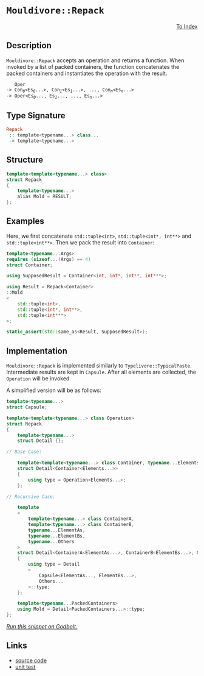 <!-- Copyright 2024 Feng Mofan
SPDX-License-Identifier: Apache-2.0 -->

# `Mouldivore::Repack`

<p style='text-align: right;'><a href="../../../facilities/metafunctions.md#mouldivore-repack">To Index</a></p>

## Description

`Mouldivore::Repack` accepts an operation and returns a function.
When invoked by a list of packed containers, the function concatenates the packed containers and instantiates the operation with the result.

<pre><code>   Oper
-> Con<sub><i>0</i></sub>&lt;Es<sub><i>0</i></sub>...&gt;, Con<sub><i>1</i></sub>&lt;Es<sub><i>1</i></sub>...&gt;, ..., Con<sub><i>n</i></sub>&lt;Es<sub><i>n</i></sub>...&gt;
-> Oper&lt;Es<sub><i>0</i></sub>..., Es<sub><i>1</i></sub>..., ..., Es<sub><i>n</i></sub>...></code></pre>

## Type Signature

```Haskell
Repack
 :: template<typename...> class...
 -> template<typename...>
```

## Structure

```C++
template<template<typename...> class>
struct Repack
{
    template<typename...>
    alias Mold = RESULT;
};
```

## Examples

Here, we first concatenate `std::tuple<int>`,  `std::tuple<int*, int**>` and `std::tuple<int**>`. Then we pack the result into `Container`:

```C++
template<typename...Args>
requires (sizeof...(Args) == 4)
struct Container;

using SupposedResult = Container<int, int*, int**, int***>;

using Result = Repack<Container>
::Mold
<
    std::tuple<int>,
    std::tuple<int*, int**>,
    std::tuple<int***>
>;

static_assert(std::same_as<Result, SupposedResult>);
```

## Implementation

`Mouldivore::Repack` is implemented similarly to `Typelivore::TypicalPaste`. Intermediate results are kept in `Capsule`.
After all elements are collected, the `Operation` will be invoked.

A simplified version will be as follows:

```C++
template<typename...>
struct Capsule;

template<template<typename...> class Operation>
struct Repack
{
    template<typename...>
    struct Detail {};

// Base Case:

    template<template<typename...> class Container, typename...Elements>
    struct Detail<Container<Elements...>>
    {
        using type = Operation<Elements...>;
    };

// Recursive Case:

    template
    <
        template<typename...> class ContainerA,
        template<typename...> class ContainerB,
        typename...ElementAs, 
        typename...ElementBs,
        typename...Others
    >
    struct Detail<ContainerA<ElementAs...>, ContainerB<ElementBs...>, Others...>
    {
        using type = Detail
        <
            Capsule<ElementAs..., ElementBs...>,
            Others...
        >::type;
    };

    template<typename...PackedContainers>
    using Mold = Detail<PackedContainers...>::type;
};
```

[*Run this snippet on Godbolt.*](https://godbolt.org/#z:OYLghAFBqd5QCxAYwPYBMCmBRdBLAF1QCcAaPECAMzwBtMA7AQwFtMQByARg9KtQYEAysib0QXACx8BBAKoBnTAAUAHpwAMvAFYTStJg1DIApACYAQuYukl9ZATwDKjdAGFUtAK4sGe1wAyeAyYAHI%2BAEaYxCCSAGykAA6oCoRODB7evnrJqY4CQSHhLFEx8baY9vkMQgRMxASZPn5cFVXptfUEhWGR0bEJCnUNTdmtQ109xaUDAJS2qF7EyOwcBJgsiQbrJgDMbgQAnomMrJgAdJd72CYaAIJDxF4OANRuTIkKXvR7Vve3d3Wm22mD2Bw2WyYO32RxOzDYl3O1xeyAMCgULwA8idiFD0tcAY9ngQXgAlTCJJjIADWAJMAHY/ncXiyXkDIdCDsdTgirrsbvdWS8ia8ACKYOp0F4Mqz00W/On3AD0SpeFiYSjeGvYiuZrPZILBBqhoJh3PhFz52BRaIxHkETGC0VIbPNZ0R2HobEECgJgtZIpJ4sltDB9slIWIYM9G0YBAUiIJ/IBQplKaFrK8qSMrpO0t2oqxOLxAmjXrjCatCv9LIZ8t2TIBKrJmGQS1SADdMFqlCBdULjTsa/m3OmM2yIYazXD3VabRq7bJHZG7qQxxnB6auTPeUj%2BfP0W8l07iDZ1wO3buY96CA8Xef9ZfLedr3GLAo18OLzvn5iCAhol9Yc/T1FlAxeYNHVDfZw2XaI7jLWNBAeRN%2BRdWCTysfZX0Ed9UOwF0/wA4hKz3AVQOlRkHxZLNgmAXNuz2QtILoaiRzYoV3k%2Bb4txw29SJdPi8KtT8KPHFkiMAxMv1Za4QBAWFTSZVM5WrBDh03I0n0RZQqWpTB3GPSNfWTYdaJzABZTx0HzZiJSgsFdJpAyMOM/D5MUtS6y85UACp/ICwKgqVJtApeAAVTAhgxQKQr8oKEoCuL1IQsxdmCVEvCwEcvEcWhCEOECAU06ceWfO5iGAEzyOITAAEcvDwWqMQgVIAC9MFQKhEQgCqqtmWymJeSRZkJAgnleVzoh8u5zPooQvESXIDPJL5aBJIapqjfZggIF1dt8/bBH8o6CACpNG3uOaWzWjaCxbSkaTDIzptMu55Ks2h0DpfZ1yGdAPMWn4dsEa5RKFf7Aa2LcDtO/ywb%2BggAYUoGYeO%2BG3ou3UJkcZAAH0F2iAhWqR%2BSFDOAmTLcVbvj2l4FqWlIVqi2nrlGhsOHmWhOAAVl4PwOC0UhUE4UdLGsYVFmWRi0p4UgCE0Tn5mpEAeZ585dh5rgzAADg0XY4npOIAE4ed2SQef0ThJF4FgJA0DRSAFoWRY4XgFBAR2FcFznSDgWAYEQEBFgIRJcvISg0E2OholCM5OFUHW4gAWjiSQXmAZBkBeKRzjMXgDMIEg8AB1p%2BEEEQxHYKQZEERQVHUH3SF0VoAHdcUSTgeC53n%2BcV4XOExXKw5JLqXkTlO04zrOc8kPOXggDxo/oYhpVl2ZeG9rR5ggJAo8SGOyAoCB98PkBgCkMw%2BDodYSMoCJ%2B4iYJ6kOLveCf5hiEOTEIm0VtvbllHG8mIGC0Ffk3LAEQvDAHeLQWgHtuC8CwCwQwwBxAQKav/PAXYEFC0wKoVsuVVhy12pUfu%2BUIi4i/h4LA/dxp4Dtog0gXZiARCZuKFBRh8pGEVvMKgBgqoADU8CYFbtiRgb9a7CFEOIGu5d5BKDUP3Fu%2BhUEoGsNYfQeAIge0gPMVAiRqgIOTv9JiphxaWDMC7FhxAS5RXgPMOwWDnAQFcKMFopBAhOmmP0VouQ0gCHcTkFIASGBTD6DEcYlRnE1GGI0TwzQ9BOIcB0OJ4SSi%2BNsHEoJ4w0neIiRIRxUsViFKthwPmTt%2B6u3HknVO6dM7Z1zmYBeuAi6r3MLsLgG95a8PmABJgWAYgQGVrEXY5xja7HpJIDQkgzDxAdjzE2ZSbakDtp084cQuBxB1sbHWWyeaSC4DzCZCRna8Fdu7T2PSfY70DrvYOw9w7H1PivOObBOD1BYB2ekycmDzhzFwY25wuDnDwfgIgtjS5SMrrI6Q8j65KKbroK%2B7cPhvx7uUvuTdXZD1DrlF4Y9PnfN%2Bf8%2BigLgWgoXkvA%2BK8167DMN0revt7kvOdM81Ay9%2BhEp%2BaiVBgKuCOxoOtQC99H7Py/pIj%2BL8f5/wcJIoBcYQFgP7pA6BsD4GSOQag9BQt8C1RSTg/u%2BDCHrEkaQ7mTcKFUMODQ1YQt6GMLliwthSgOHarorwvgAiFDCNEeIgWct5EwurnC2QCLG5C2Raonh5irCWC0TohxwtDHpGMaYgssbrBWPOTYuxujhltBiS4BghksgeK8UUApfiQnVByUkGt6R0kzCie0AQnQRgJLGIWlJba8mVoyZErJXQ60TAaE23xRSlglK6WUipZyB4cBeNyklvKAVApBRoFp4KSB0q6ZvXppB%2BmDMoBilZaygUzPpMc%2Bk9JzZzLTq0edFzbBXKZbc%2BA9yQ4jwjifDlNLY7xw4J8qeLAFAdmzh2clIIhgF23ZCvQQaZEhqkeG5RIBdikFRZ3RBGK51VMHo80eVAl3EBYCBsDEGoMmiGFSv9h86W7EZZ6lldGV4/tZTEcDS08aQeNnjaDBACakbTtfYVd8IAPyblKiVTDpPf1/v/eVHLgGgPAbqzAUCYFiA1UwrVXC7VIMwQa%2BxTdjVtlNUw815DtHWttXQ2xjreDOvYRsd1PCbleqYEIkRYi4SSMQ1XCQoa66KIjTodD0bjAaPjRQ/N%2BiU0CAQUqSGmbLHWOiJC%2Bxeju3VGLaWxJrQK29AHcEvI6Q63%2BOqOOwdyTqjtviWWpJ0Se2xMmPkkruTh2do8aO7o7Xm2TulqUi1eHsWcBI2R9OoHwMvF4%2BcATW62m7qYzcvpmABn9ALRas9IAzBAt2JrHmMyBX60mdsypY23Yvq9gelWkg55px1vSQFcR6W7BmXENWZTdhYpdpwfdq2yn5wu39q7b75gsNSM4SQQA%3D)

## Links

- [source code](../../../../conceptrodon/descend/mouldivore/repack.hpp)
- [unit test](../../../../tests/unit/metafunctions/mouldivore/repack.test.hpp)
